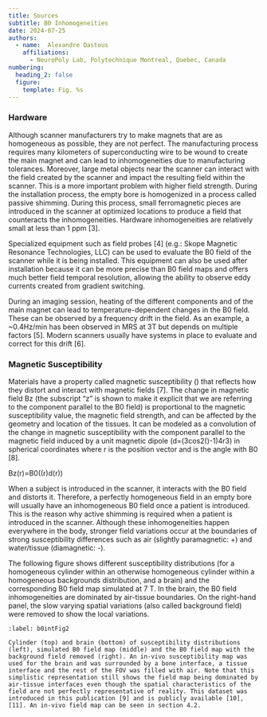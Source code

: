 ```yaml
---
title: Sources
subtitle: B0 Inhomogeneities
date: 2024-07-25
authors:
  - name:  Alexandre Dastous
    affiliations:
      - NeuroPoly Lab, Polytechnique Montreal, Quebec, Canada
numbering:
  heading_2: false
  figure:
    template: Fig. %s
---
```


### Hardware

Although scanner manufacturers try to make magnets that are as homogeneous as possible, they are not perfect. The manufacturing process requires many kilometers of superconducting wire to be wound to create the main magnet and can lead to inhomogeneities due to manufacturing tolerances. Moreover, large metal objects near the scanner can interact with the field created by the scanner and impact the resulting field within the scanner. This is a more important problem with higher field strength. During the installation process, the empty bore is homogenized in a process called passive shimming. During this process, small ferromagnetic pieces are introduced in the scanner at optimized locations to produce a field that counteracts the inhomogeneities. Hardware inhomogeneities are relatively small at less than 1 ppm [3].

Specialized equipment such as field probes [4] (e.g.: Skope Magnetic Resonance Technologies, LLC) can be used to evaluate the B0 field of the scanner while it is being installed. This equipment can also be used after installation because it can be more precise than B0 field maps and offers much better field temporal resolution, allowing the ability to observe eddy currents created from gradient switching.

During an imaging session, heating of the different components and of the main magnet can lead to temperature-dependent changes in the B0 field. These can be observed by a frequency drift in the field. As an example, a ~0.4Hz/min has been observed in MRS at 3T but depends on multiple factors [5]. Modern scanners usually have systems in place to evaluate and correct for this drift [6].

### Magnetic Susceptibility

Materials have a property called magnetic susceptibility () that reflects how they distort and interact with magnetic fields [7]. The change in magnetic field Bz (the subscript “z” is shown to make it explicit that we are referring to the component parallel to the B0 field) is proportional to the magnetic susceptibility value, the magnetic field strength, and can be affected by the geometry and location of the tissues. It can be modeled as a convolution of the change in magnetic susceptibility  with the component parallel to the magnetic field induced by a unit magnetic dipole (d=(3cos2()-1)4r3) in spherical coordinates where r is the position vector and  is the angle with B0 [8].

Bz(r)=B0((r)d(r))

When a subject is introduced in the scanner, it interacts with the B0 field and distorts it. Therefore, a perfectly homogeneous field in an empty bore will usually have an inhomogeneous B0 field once a patient is introduced. This is the reason why active shimming is required when a patient is introduced in the scanner. Although these inhomogeneities happen everywhere in the body, stronger field variations occur at the boundaries of strong susceptibility differences such as air (slightly paramagnetic: +) and water/tissue (diamagnetic: -). 

The following figure shows different susceptibility distributions (for a homogeneous cylinder within an otherwise homogeneous cylinder within a homogeneous backgrounds distribution, and a brain) and the corresponding B0 field map simulated at 7 T. In the brain, the B0 field inhomogeneities are dominated by air-tissue boundaries. On the right-hand panel, the slow varying spatial variations (also called background field) were removed to show the local variations.

```{figure} img/fig2.png
:label: b0intFig2

Cylinder (top) and brain (bottom) of susceptibility distributions (left), simulated B0 field map (middle) and the B0 field map with the background field removed (right). An in-vivo susceptibility map was used for the brain and was surrounded by a bone interface, a tissue interface and the rest of the FOV was filled with air. Note that this simplistic representation still shows the field map being dominated by air-tissue interfaces even though the spatial characteristics of the field are not perfectly representative of reality. This dataset was introduced in this publication [9] and is publicly available [10], [11]. An in-vivo field map can be seen in section 4.2.
```




